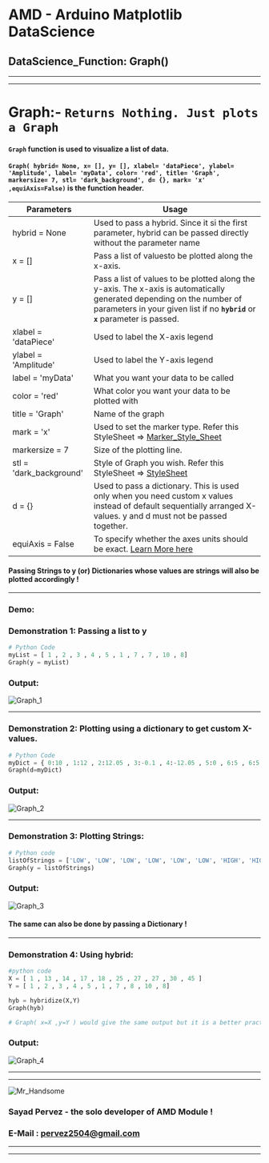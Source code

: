 # AMD - Arduino Matplotlib DataScience
## DataScience_Function: Graph()
___
___
# Graph:-       **`Returns Nothing. Just plots a Graph`**
#### **`Graph`** function is used to visualize a list of data.
#### **`Graph( hybrid= None, x= [], y= [], xlabel= 'dataPiece', ylabel= 'Amplitude', label= 'myData', color= 'red', title= 'Graph', markersize= 7, stl= 'dark_background', d= {}, mark= 'x' ,equiAxis=False)`** is the function header.
| Parameters   | Usage   |
|--------------|---------|
| hybrid = None | Used to pass a hybrid. Since it si the first parameter, hybrid can be passed directly without the parameter name |
| x = [] | Pass a list of valuesto be plotted along the x-axis. |
| y = []     | Pass a list of values to be plotted along the y-axis. The x-axis is automatically generated depending on the number of parameters in your given list if no **`hybrid`** or **`x`** parameter is passed.|
| xlabel = 'dataPiece' | Used to label the X-axis legend |
| ylabel = 'Amplitude' | Used to label the Y-axis legend |
| label = 'myData' | What you want your data to be called |
| color = 'red' | What color you want your data to be plotted with |
| title = 'Graph' | Name of the graph |
| mark = 'x' | Used to set the marker type. Refer this StyleSheet => [Marker_Style_Sheet](https://matplotlib.org/3.1.0/api/markers_api.html) |
| markersize = 7| Size of the plotting line. |
| stl = 'dark_background' | Style of Graph you wish. Refer this StyleSheet => [StyleSheet](https://matplotlib.org/3.1.0/gallery/style_sheets/style_sheets_reference.html) |
| d = {} | Used to pass a dictionary. This is used only when you need custom x values instead of default sequentially arranged X-values. y and d must not be passed together. |
| equiAxis = False | To specify whether the axes units should be exact. [Learn More here](https://github.com/SayadPervez/Arduino_Master_Delta/blob/master/equiaxis.md)|


#### Passing Strings to y (or) Dictionaries whose values are strings will also be plotted accordingly !
___
### Demo:
### Demonstration 1: Passing a list to y
```Python
# Python Code
myList = [ 1 , 2 , 3 , 4 , 5 , 1 , 7 , 7 , 10 , 8]
Graph(y = myList)
```
### Output:
![Graph_1](https://github.com/SayadPervez/Arduino_Master_Delta/blob/master/G1.jpeg?raw=true)
___
### Demonstration 2: Plotting using a dictionary to get custom X-values.
```Python
# Python Code
myDict = { 0:10 , 1:12 , 2:12.05 , 3:-0.1 , 4:-12.05 , 5:0 , 6:5 , 6:5 , 10:5.5 }
Graph(d=myDict)
```
### Output:
![Graph_2](https://github.com/SayadPervez/Arduino_Master_Delta/blob/master/G2.jpeg?raw=true)
___
### Demonstration 3: Plotting Strings:
```python
# Python code
listOfStrings = ['LOW', 'LOW', 'LOW', 'LOW', 'LOW', 'LOW', 'HIGH', 'HIGH', 'HIGH', 'HIGH', 'HIGH', 'HIGH', 'HIGH', 'HIGH', 'HIGH', 'HIGH', 'HIGH', 'LOW', 'LOW', 'HIGH', 'HIGH']
Graph(y = listOfStrings)
```
### Output:
![Graph_3](https://github.com/SayadPervez/Arduino_Master_Delta/blob/master/G3.jpeg?raw=true)
#### The same can also be done by passing a Dictionary !
___
### Demonstration 4: Using hybrid:
```python
#python code
X = [ 1 , 13 , 14 , 17 , 18 , 25 , 27 , 27 , 30 , 45 ]
Y = [ 1 , 2 , 3 , 4 , 5 , 1 , 7 , 8 , 10 , 8]

hyb = hybridize(X,Y)
Graph(hyb)

# Graph( x=X ,y=Y ) would give the same output but it is a better practice to use hybrids since key functions like filter takes and returns hybrids.
```
### Output:
![Graph_4](https://github.com/SayadPervez/Arduino_Master_Delta/blob/master/G4.jpeg?raw=true)
___
___
![Mr_Handsome](https://github.com/SayadPervez/AMD-SEPERATE-DOCUMENTATION/blob/master/IMG_20190225_150001_460.jpg?raw=true)
### Sayad Pervez - the solo developer of AMD Module !
### E-Mail : [pervez2504@gmail.com](pervez2504@gmail.com)
___
___
